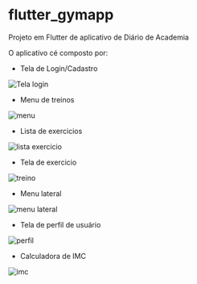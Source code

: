 # flutter_gymapp

Projeto em Flutter de aplicativo de Diário de Academia

O aplicativo cé composto por:

- Tela de Login/Cadastro
  
![Tela login](https://github.com/AlanMedeirosAG/GymApp/assets/118941629/91081c1e-d8e0-420c-b356-a5e476dcaa61)

- Menu de treinos

![menu](https://github.com/AlanMedeirosAG/GymApp/assets/118941629/2611c7fe-25f1-414a-bc11-70f3188afcb1)

- Lista de exercicios

![lista exercicio](https://github.com/AlanMedeirosAG/GymApp/assets/118941629/6e9c8bb3-f033-45d2-8286-d4d551b82bf4)

- Tela de exercicio

![treino](https://github.com/AlanMedeirosAG/GymApp/assets/118941629/b59842b7-c749-4a39-bd62-b0aaeba059bd)

- Menu lateral

![menu lateral](https://github.com/AlanMedeirosAG/GymApp/assets/118941629/735d188c-c581-4603-b5f9-bacbad1b2fa2)

- Tela de perfil de usuário

![perfil](https://github.com/AlanMedeirosAG/GymApp/assets/118941629/32a55bb0-c43c-455b-9d49-f2ee29804ee3)

- Calculadora de IMC
  
![imc](https://github.com/AlanMedeirosAG/GymApp/assets/118941629/1ef64011-eb51-42c7-a1f4-369cd0fa266c)

